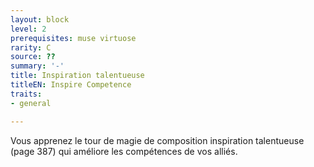 ```yaml
---
layout: block
level: 2
prerequisites: muse virtuose
rarity: C
source: ??
summary: '-'
title: Inspiration talentueuse
titleEN: Inspire Competence
traits:
- general

---
```


<p>Vous apprenez le tour de magie de composition inspiration talentueuse (page 387) qui améliore les compétences de vos alliés.</p>